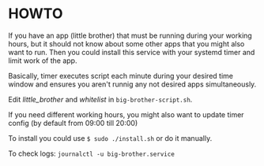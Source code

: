 # HOWTO

If you have an app (little brother) that must be running during your working hours, but it should not know about some other apps that you might also want to run. Then you could install this service with your systemd timer and limit work of the app. 

Basically, timer executes script each minute during your desired time window and ensures you aren't runnig any not desired apps simultaneously.

Edit *little_brother* and *whitelist* in `big-brother-script.sh`.

If you need different working hours, you might also want to update timer config (by default from 09:00 till 20:00)

To install you could use `$ sudo ./install.sh` or do it manually.

To check logs: `journalctl -u big-brother.service`